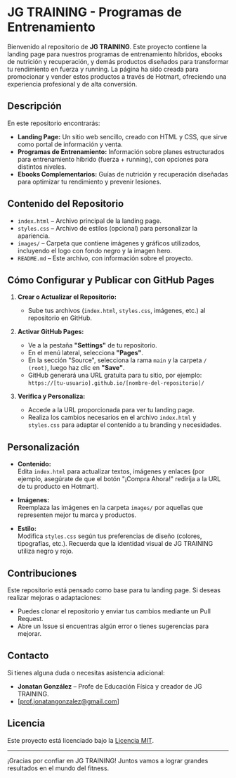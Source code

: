 # JG TRAINING - Programas de Entrenamiento

Bienvenido al repositorio de **JG TRAINING**. Este proyecto contiene la landing page para nuestros programas de entrenamiento híbridos, ebooks de nutrición y recuperación, y demás productos diseñados para transformar tu rendimiento en fuerza y running. La página ha sido creada para promocionar y vender estos productos a través de Hotmart, ofreciendo una experiencia profesional y de alta conversión.

## Descripción

En este repositorio encontrarás:
- **Landing Page:** Un sitio web sencillo, creado con HTML y CSS, que sirve como portal de información y venta.
- **Programas de Entrenamiento:** Información sobre planes estructurados para entrenamiento híbrido (fuerza + running), con opciones para distintos niveles.
- **Ebooks Complementarios:** Guías de nutrición y recuperación diseñadas para optimizar tu rendimiento y prevenir lesiones.

## Contenido del Repositorio

- `index.html` – Archivo principal de la landing page.
- `styles.css` – Archivo de estilos (opcional) para personalizar la apariencia.
- `images/` – Carpeta que contiene imágenes y gráficos utilizados, incluyendo el logo con fondo negro y la imagen hero.
- `README.md` – Este archivo, con información sobre el proyecto.

## Cómo Configurar y Publicar con GitHub Pages

1. **Crear o Actualizar el Repositorio:**
   - Sube tus archivos (`index.html`, `styles.css`, imágenes, etc.) al repositorio en GitHub.

2. **Activar GitHub Pages:**
   - Ve a la pestaña **"Settings"** de tu repositorio.
   - En el menú lateral, selecciona **"Pages"**.
   - En la sección "Source", selecciona la rama `main` y la carpeta `/ (root)`, luego haz clic en **"Save"**.
   - GitHub generará una URL gratuita para tu sitio, por ejemplo:  
     `https://[tu-usuario].github.io/[nombre-del-repositorio]/`

3. **Verifica y Personaliza:**
   - Accede a la URL proporcionada para ver tu landing page.
   - Realiza los cambios necesarios en el archivo `index.html` y `styles.css` para adaptar el contenido a tu branding y necesidades.

## Personalización

- **Contenido:**  
  Edita `index.html` para actualizar textos, imágenes y enlaces (por ejemplo, asegúrate de que el botón "¡Compra Ahora!" redirija a la URL de tu producto en Hotmart).

- **Imágenes:**  
  Reemplaza las imágenes en la carpeta `images/` por aquellas que representen mejor tu marca y productos.

- **Estilo:**  
  Modifica `styles.css` según tus preferencias de diseño (colores, tipografías, etc.). Recuerda que la identidad visual de JG TRAINING utiliza negro y rojo.

## Contribuciones

Este repositorio está pensado como base para tu landing page. Si deseas realizar mejoras o adaptaciones:
- Puedes clonar el repositorio y enviar tus cambios mediante un Pull Request.
- Abre un Issue si encuentras algún error o tienes sugerencias para mejorar.

## Contacto

Si tienes alguna duda o necesitas asistencia adicional:
- **Jonatan González** – Profe de Educación Física y creador de JG TRAINING.
- [prof.jonatangonzalez@gmail.com]

## Licencia

Este proyecto está licenciado bajo la [Licencia MIT](LICENSE).

---

¡Gracias por confiar en JG TRAINING! Juntos vamos a lograr grandes resultados en el mundo del fitness.
